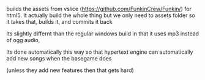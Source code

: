 builds the assets from vslice (https://github.com/FunkinCrew/Funkin/) for html5. It actually build the whole thing but we only need to assets folder so it takes that, builds it, and commits it back

Its slightly differnt than the regular windows build in that it uses mp3 instead of ogg audio, 

Its done automatically this way so that hypertext engine can automatically add new songs when the basegame does

(unless they add new features then that gets hard)
